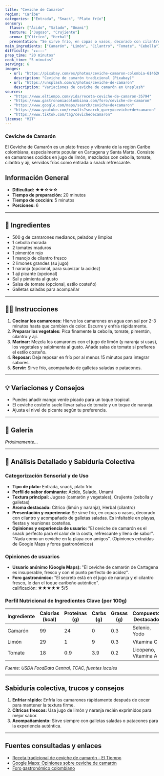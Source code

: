 ```yaml
---
title: "Ceviche de Camarón"
region: "Caribe"
categories: ["Entrada", "Snack", "Plato frío"]
sensory:
  flavor: ["Ácido", "Salado", "Umami"]
  texture: ["Jugoso", "Crujiente"]
  aroma: ["Cítrico", "Herbal"]
  presentation: "Se sirve frío, en copas o vasos, decorado con cilantro y acompañado de galletas saladas. Es infaltable en playas, fiestas y reuniones costeñas."
main_ingredients: ["Camarón", "Limón", "Cilantro", "Tomate", "Cebolla"]
difficulty: "★★☆☆☆"
prep_time: "20 minutos"
cook_time: "5 minutos"
servings: 6
images:
  - url: "https://pixabay.com/es/photos/ceviche-camaron-colombia-6146266/"
    description: "Ceviche de camarón tradicional (Pixabay)"
  - url: "https://unsplash.com/s/photos/ceviche-de-camaron"
    description: "Variaciones de ceviche de camarón en Unsplash"
sources:
  - "https://www.eltiempo.com/vida/receta-ceviche-de-camaron-35794"
  - "https://www.gastronomiacolombiana.com/foro/ceviche-de-camaron"
  - "https://www.google.com/maps/search/ceviche+de+camaron"
  - "https://www.youtube.com/results?search_query=ceviche+de+camaron"
  - "https://www.tiktok.com/tag/cevichedecamaron"
license: "MIT"
---
```


### Ceviche de Camarón

El Ceviche de Camarón es un plato fresco y vibrante de la región Caribe colombiana, especialmente popular en Cartagena y Santa Marta. Consiste en camarones cocidos en jugo de limón, mezclados con cebolla, tomate, cilantro y ají, servidos fríos como entrada o snack refrescante.

## Información General

* **Dificultad:** ★★☆☆☆
* **Tiempo de preparación:** 20 minutos
* **Tiempo de cocción:** 5 minutos
* **Porciones:** 6

---

## 📝 Ingredientes

- 500 g de camarones medianos, pelados y limpios
- 1 cebolla morada
- 2 tomates maduros
- 1 pimentón rojo
- 1 manojo de cilantro fresco
- 2 limones grandes (su jugo)
- 1 naranja (opcional, para suavizar la acidez)
- 1 ají picante (opcional)
- Sal y pimienta al gusto
- Salsa de tomate (opcional, estilo costeño)
- Galletas saladas para acompañar

---

## 👨‍🍳 Instrucciones

1. **Cocinar los camarones:** Hierve los camarones en agua con sal por 2-3 minutos hasta que cambien de color. Escurre y enfría rápidamente.
2. **Preparar los vegetales:** Pica finamente la cebolla, tomate, pimentón, cilantro y ají.
3. **Marinar:** Mezcla los camarones con el jugo de limón (y naranja si usas), los vegetales y salpimenta al gusto. Añade salsa de tomate si prefieres el estilo costeño.
4. **Reposar:** Deja reposar en frío por al menos 15 minutos para integrar sabores.
5. **Servir:** Sirve frío, acompañado de galletas saladas o patacones.

---

## 💡 Variaciones y Consejos

* Puedes añadir mango verde picado para un toque tropical.
* El ceviche costeño suele llevar salsa de tomate y un toque de naranja.
* Ajusta el nivel de picante según tu preferencia.

---

## 📸 Galería

*Próximamente...*

---

## 🔬 Análisis Detallado y Sabiduría Colectiva

### Categorización Sensorial y de Uso

- **Tipo de plato:** Entrada, snack, plato frío
- **Perfil de sabor dominante:** Ácido, Salado, Umami
- **Textura principal:** Jugoso (camarón y vegetales), Crujiente (cebolla y galletas)
- **Aroma destacado:** Cítrico (limón y naranja), Herbal (cilantro)
- **Presentación y experiencia:** Se sirve frío, en copas o vasos, decorado con cilantro y acompañado de galletas saladas. Es infaltable en playas, fiestas y reuniones costeñas.
- **Opiniones y experiencia de usuario:** "El ceviche de camarón es el snack perfecto para el calor de la costa, refrescante y lleno de sabor". "Nada como un ceviche en la playa con amigos". (Opiniones extraídas de Google Maps y foros gastronómicos)

### Opiniones de usuarios

- **Usuario anónimo (Google Maps):** "El ceviche de camarón de Cartagena es insuperable, fresco y con el punto perfecto de acidez".
- **Foro gastronómico:** "El secreto está en el jugo de naranja y el cilantro fresco, le dan el toque caribeño auténtico".  
calificación: ★★★★★ 5/5

### Perfil Nutricional de Ingredientes Clave (por 100g)

| Ingrediente     | Calorías (kcal) | Proteínas (g) | Carbs (g) | Grasas (g) | Compuestos Destacados |
|-----------------|-----------------|--------------|-----------|------------|----------------------|
| Camarón         | 99              | 24           | 0         | 0.3        | Selenio, Yodo        |
| Limón           | 29              | 1            | 9         | 0.3        | Vitamina C           |
| Tomate          | 18              | 0.9          | 3.9       | 0.2        | Licopeno, Vitamina A |

*Fuente: USDA FoodData Central, TCAC, fuentes locales*

---

## Sabiduría colectiva, trucos y consejos

1. **Enfriar rápido:** Enfría los camarones rápidamente después de cocer para mantener la textura firme.
2. **Cítricos frescos:** Usa jugo de limón y naranja recién exprimidos para mejor sabor.
3. **Acompañamiento:** Sirve siempre con galletas saladas o patacones para la experiencia auténtica.

---

## Fuentes consultadas y enlaces

- [Receta tradicional de ceviche de camarón - El Tiempo](https://www.eltiempo.com/vida/receta-ceviche-de-camaron-35794)
- [Google Maps: Opiniones sobre ceviche de camarón](https://www.google.com/maps/search/ceviche+de+camaron)
- [Foro gastronómico colombiano](https://www.gastronomiacolombiana.com/foro/ceviche-de-camaron)
